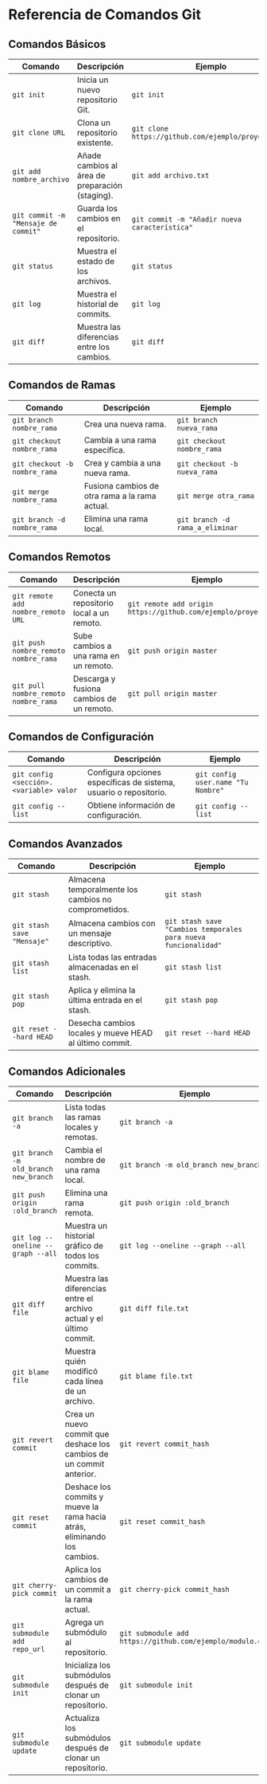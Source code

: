 # Referencia de Comandos Git

## Comandos Básicos

| Comando                                    | Descripción                                           | Ejemplo                                              |
|--------------------------------------------|-------------------------------------------------------|------------------------------------------------------|
| `git init`                                 | Inicia un nuevo repositorio Git.                      | `git init`                                           |
| `git clone URL`                            | Clona un repositorio existente.                       | `git clone https://github.com/ejemplo/proyecto.git`   |
| `git add nombre_archivo`                   | Añade cambios al área de preparación (staging).       | `git add archivo.txt`                                |
| `git commit -m "Mensaje de commit"`        | Guarda los cambios en el repositorio.                 | `git commit -m "Añadir nueva característica"`        |
| `git status`                               | Muestra el estado de los archivos.                    | `git status`                                         |
| `git log`                                  | Muestra el historial de commits.                      | `git log`                                            |
| `git diff`                                 | Muestra las diferencias entre los cambios.            | `git diff`                                           |

## Comandos de Ramas

| Comando                                    | Descripción                                           | Ejemplo                                              |
|--------------------------------------------|-------------------------------------------------------|------------------------------------------------------|
| `git branch nombre_rama`                   | Crea una nueva rama.                                 | `git branch nueva_rama`                              |
| `git checkout nombre_rama`                 | Cambia a una rama específica.                        | `git checkout nombre_rama`                           |
| `git checkout -b nombre_rama`              | Crea y cambia a una nueva rama.                      | `git checkout -b nueva_rama`                         |
| `git merge nombre_rama`                    | Fusiona cambios de otra rama a la rama actual.       | `git merge otra_rama`                                |
| `git branch -d nombre_rama`                | Elimina una rama local.                              | `git branch -d rama_a_eliminar`                     |

## Comandos Remotos

| Comando                                    | Descripción                                           | Ejemplo                                              |
|--------------------------------------------|-------------------------------------------------------|------------------------------------------------------|
| `git remote add nombre_remoto URL`         | Conecta un repositorio local a un remoto.             | `git remote add origin https://github.com/ejemplo/proyecto.git` |
| `git push nombre_remoto nombre_rama`       | Sube cambios a una rama en un remoto.                | `git push origin master`                             |
| `git pull nombre_remoto nombre_rama`       | Descarga y fusiona cambios de un remoto.              | `git pull origin master`                             |

## Comandos de Configuración

| Comando                                    | Descripción                                           | Ejemplo                                              |
|--------------------------------------------|-------------------------------------------------------|------------------------------------------------------|
| `git config <sección>.<variable> valor`    | Configura opciones específicas de sistema, usuario o repositorio.| `git config user.name "Tu Nombre"`               |
| `git config --list`                        | Obtiene información de configuración.                  | `git config --list`                                  |

## Comandos Avanzados

| Comando                                    | Descripción                                           | Ejemplo                                              |
|--------------------------------------------|-------------------------------------------------------|------------------------------------------------------|
| `git stash`                                | Almacena temporalmente los cambios no comprometidos.  | `git stash`                                          |
| `git stash save "Mensaje"`                 | Almacena cambios con un mensaje descriptivo.          | `git stash save "Cambios temporales para nueva funcionalidad"` |
| `git stash list`                           | Lista todas las entradas almacenadas en el stash.      | `git stash list`                                     |
| `git stash pop`                            | Aplica y elimina la última entrada en el stash.        | `git stash pop`                                      |
| `git reset --hard HEAD`                    | Desecha cambios locales y mueve HEAD al último commit.| `git reset --hard HEAD`                              |

## Comandos Adicionales

| Comando                                    | Descripción                                           | Ejemplo                                              |
|--------------------------------------------|-------------------------------------------------------|------------------------------------------------------|
| `git branch -a`                           | Lista todas las ramas locales y remotas.                   | `git branch -a`                                      |
| `git branch -m old_branch new_branch`       | Cambia el nombre de una rama local.                               | `git branch -m old_branch new_branch`                 |
| `git push origin :old_branch`              | Elimina una rama remota.                              | `git push origin :old_branch`                         |
| `git log --oneline --graph --all`          | Muestra un historial gráfico de todos los commits.             | `git log --oneline --graph --all`                    |
| `git diff file`                           | Muestra las diferencias entre el archivo actual y el último commit. | `git diff file.txt`                                |
| `git blame file`                          | Muestra quién modificó cada línea de un archivo.          | `git blame file.txt`                                |
| `git revert commit`                       | Crea un nuevo commit que deshace los cambios de un commit anterior. | `git revert commit_hash`                          |
| `git reset commit`                        | Deshace los commits y mueve la rama hacia atrás, eliminando los cambios. | `git reset commit_hash`                            |
| `git cherry-pick commit`                  | Aplica los cambios de un commit a la rama actual.            | `git cherry-pick commit_hash`                       |
| `git submodule add repo_url`              | Agrega un submódulo al repositorio.                   | `git submodule add https://github.com/ejemplo/modulo.git` |
| `git submodule init`                      | Inicializa los submódulos después de clonar un repositorio.   | `git submodule init`                                |
| `git submodule update`                    | Actualiza los submódulos después de clonar un repositorio.       | `git submodule update`                              |
